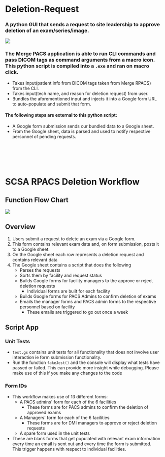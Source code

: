 # Deletion-Request
### A python GUI that sends a request to site leadership to approve deletion of an exam/series/image.
![](https://github.com/MattyPACSiao/Deletion-Request/blob/main/img/mermaid-diagram-2024-02-23-142851.png)

### The Merge PACS application is able to run CLI commands and pass DICOM tags as command arguments from a macro icon. This python script is compiled into a `.exe` and ran on macro click.
- Takes input(patient info from DICOM tags taken from Merge RPACS) from the CLI.
- Takes input(tech name, and reason for deletion request) from user.
- Bundles the aforementioned input and injects it into a Google form URL to auto-populate and submit that form.
#### The following steps are external to this python script:
- A Google form submission sends our bundled data to a Google sheet.
- From the Google sheet, data is parsed and used to notify respective personnel of pending requests.

<br/><br/><br/><br/>
# SCSA RPACS Deletion Workflow

## Function Flow Chart 
[![](https://mermaid.ink/img/pako:eNptkcFqwzAMhl_F6NRC8wI5DNKkbJfBaHKbd9BsNQl1bOMohNL03efWOYxuPpnv-2Uk6wrKaYIcsiyTlns2lItX51pDovB-FLUKvWdpH_5k3Kw6DCyaSloRT_G5huuOiL8S3G8ktMRHN1fIuNlK2CZRJvFBYXTWkvmlqqSeCg6RDuhrMqSYdOOeS9cuRJa9iOWIs7g_sOzXPhIuQsDLUv7D1iHKxN5w7ESD34aWw9rUXwE7GCgM2Ov4add7TAJ3NJCEPF41hrMEaW8xhxO7-mIV5Bwm2sHkNTJVPbYBB8hPaMZISffswnvawmMZtx80KX32?type=png)](https://mermaid.live/edit#pako:eNptkcFqwzAMhl_F6NRC8wI5DNKkbJfBaHKbd9BsNQl1bOMohNL03efWOYxuPpnv-2Uk6wrKaYIcsiyTlns2lItX51pDovB-FLUKvWdpH_5k3Kw6DCyaSloRT_G5huuOiL8S3G8ktMRHN1fIuNlK2CZRJvFBYXTWkvmlqqSeCg6RDuhrMqSYdOOeS9cuRJa9iOWIs7g_sOzXPhIuQsDLUv7D1iHKxN5w7ESD34aWw9rUXwE7GCgM2Ov4add7TAJ3NJCEPF41hrMEaW8xhxO7-mIV5Bwm2sHkNTJVPbYBB8hPaMZISffswnvawmMZtx80KX32)
## Overview
1. Users submit a request to delete an exam via a Google form. 
2. This form contains relevant exam data and, on form submission, posts it to a Google sheet.
3. On the Google sheet each row represents a deletion request and contains relevant data
4. The Google sheet contains a script that does the following
    - Parses the requests
    - Sorts them by facility and request status
    - Builds Google forms for facility managers to the approve or reject deletion requests
        - Individual forms are built for each facility
    - Builds Google forms for PACS Admins to confirm deletion of exams
    - Emails the manager forms and PACS admin forms to the respective personnel based on facility
        - These emails are triggered to go out once a week 
## Script App
### Unit Tests
- `test.gs` contains unit tests for all functionality that does not involve user interaction ie form submission functionality. 
-  Run the function `fakeJest()` and the console will display what tests have passed or failed. This can provide more insight while debugging. Please make use of this if you make any changes to the code

### Form IDs
- This workflow makes use of 13 different forms:
    - A PACS admins' form for each of the 6 facilities 
        - These forms are for PACS admins to confirm the deletion of approved exams
    - A Managers' form for each of the 6 facilities 
        - These forms are for DMI managers to approve or reject deletion requests
    - A spare form used in the unit tests
- These are blank forms that get populated with relevant exam information every time an email is sent out and every time the form is submitted. This trigger happens with respect to individual facilities. 